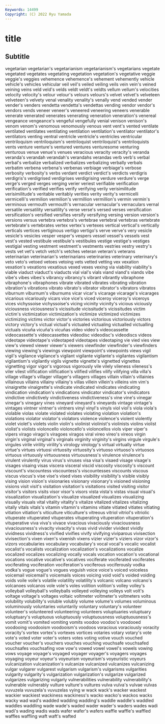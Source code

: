 ```yaml
---
Keywords: 14499
Copyright: (C) 2022 Ryu Yamada
---
```



# title

## Subtitle
vegetarian vegetarian's vegetarianism vegetarianism's vegetarians
vegetate vegetated vegetates vegetating vegetation vegetation's vegetative veggie veggie's veggies
vehemence vehemence's vehement vehemently vehicle vehicle's vehicles vehicular veil veil's
veiled veiling veils vein vein's veined veining veins veld veld's
velds veldt veldt's veldts vellum vellum's velocities velocity velocity's velour
velour's velours velours's velvet velvet's velveteen velveteen's velvety venal venality
venality's venally vend vended vender vender's venders vendetta vendetta's vendettas
vending vendor vendor's vendors vends veneer veneer's veneered veneering veneers
venerable venerate venerated venerates venerating veneration veneration's venereal vengeance vengeance's
vengeful vengefully venial venison venison's venom venom's venomous venomously venous
vent vent's vented ventilate ventilated ventilates ventilating ventilation ventilation's ventilator
ventilator's ventilators venting ventral ventricle ventricle's ventricles ventricular ventriloquism ventriloquism's
ventriloquist ventriloquist's ventriloquists vents venture venture's ventured ventures venturesome venturing
venturous venue venue's venues veracious veracity veracity's veranda veranda's verandah
verandah's verandahs verandas verb verb's verbal verbal's verbalize verbalized verbalizes
verbalizing verbally verbals verbatim verbena verbena's verbenas verbiage verbiage's verbose
verbosity verbosity's verbs verdant verdict verdict's verdicts verdigris verdigris's verdigrised
verdigrises verdigrising verdure verdure's verge verge's verged verges verging verier
veriest verifiable verification verification's verified verifies verify verifying verily verisimilitude
verisimilitude's veritable veritably verities verity verity's vermicelli vermicelli's vermilion vermilion's
vermillion vermillion's vermin vermin's verminous vermouth vermouth's vernacular vernacular's vernaculars
vernal versatile versatility versatility's verse verse's versed verses versification versification's
versified versifies versify versifying versing version version's versions versus vertebra
vertebra's vertebrae vertebral vertebras vertebrate vertebrate's vertebrates vertex vertex's vertexes
vertical vertical's vertically verticals vertices vertiginous vertigo vertigo's verve verve's
very vesicle vesicle's vesicles vesper vesper's vespers vessel vessel's vessels
vest vest's vested vestibule vestibule's vestibules vestige vestige's vestiges vestigial
vesting vestment vestment's vestments vestries vestry vestry's vests vet vet's
vetch vetch's vetches veteran veteran's veterans veterinarian veterinarian's veterinarians veterinaries
veterinary veterinary's veto veto's vetoed vetoes vetoing vets vetted vetting
vex vexation vexation's vexations vexatious vexed vexes vexing via viability
viability's viable viaduct viaduct's viaducts vial vial's vials viand viand's
viands vibe vibe's vibes vibes's vibrancy vibrancy's vibrant vibrantly vibraphone
vibraphone's vibraphones vibrate vibrated vibrates vibrating vibration vibration's vibrations vibrato
vibrato's vibrator vibrator's vibrators vibratos viburnum viburnum's viburnums vicar vicar's
vicarage vicarage's vicarages vicarious vicariously vicars vice vice's viced viceroy
viceroy's viceroys vices vichyssoise vichyssoise's vicing vicinity vicinity's vicious viciously
viciousness viciousness's vicissitude vicissitude's vicissitudes victim victim's victimization victimization's victimize
victimized victimizes victimizing victims victor victor's victories victorious victoriously victors
victory victory's victual victual's victualed victualing victualled victualling victuals vicuña
vicuña's vicuñas video video's videocassette videocassette's videocassettes videodisc videodisc's videodiscs
videos videotape videotape's videotaped videotapes videotaping vie vied vies view
view's viewed viewer viewer's viewers viewfinder viewfinder's viewfinders viewing viewing's
viewings viewpoint viewpoint's viewpoints views vigil vigil's vigilance vigilance's vigilant
vigilante vigilante's vigilantes vigilantism vigilantism's vigilantly vigils vignette vignette's vignetted
vignettes vignetting vigor vigor's vigorous vigorously vile vilely vileness vileness's
viler vilest vilification vilification's vilified vilifies vilify vilifying villa villa's
village village's villager villager's villagers villages villain villain's villainies villainous
villains villainy villainy's villas villein villein's villeins vim vim's vinaigrette
vinaigrette's vindicate vindicated vindicates vindicating vindication vindication's vindications vindicator vindicator's
vindicators vindictive vindictively vindictiveness vindictiveness's vine vine's vinegar vinegar's vinegary
vines vineyard vineyard's vineyards vintage vintage's vintages vintner vintner's vintners
vinyl vinyl's vinyls viol viol's viola viola's violable violas violate
violated violates violating violation violation's violations violator violator's violators violence
violence's violent violently violet violet's violets violin violin's violinist violinist's
violinists violins violist violist's violists violoncello violoncello's violoncellos viols viper
viper's vipers virago virago's viragoes viragos viral vireo vireo's vireos
virgin virgin's virginal virginal's virginals virginity virginity's virgins virgule virgule's
virgules virile virility virility's virology virology's virtual virtually virtue virtue's
virtues virtuosi virtuosity virtuosity's virtuoso virtuoso's virtuosos virtuous virtuously virtuousness
virtuousness's virulence virulence's virulent virulently virus virus's viruses visa visa's
visaed visage visage's visages visaing visas viscera visceral viscid viscosity
viscosity's viscount viscount's viscountess viscountess's viscountesses viscounts viscous viscus viscus's
vise vise's vised vises visibility visibility's visible visibly vising vision
vision's visionaries visionary visionary's visioned visioning visions visit visit's visitation
visitation's visitations visited visiting visitor visitor's visitors visits visor visor's
visors vista vista's vistas visual visual's visualization visualization's visualize visualized
visualizes visualizing visually visuals vital vitality vitality's vitalize vitalized vitalizes
vitalizing vitally vitals vitals's vitamin vitamin's vitamins vitiate vitiated vitiates
vitiating vitiation vitiation's viticulture viticulture's vitreous vitriol vitriol's vitriolic vituperate
vituperated vituperates vituperating vituperation vituperation's vituperative viva viva's vivace vivacious
vivaciously vivaciousness vivaciousness's vivacity vivacity's vivas vivid vivider vividest vividly
vividness vividness's vivified vivifies vivify vivifying viviparous vivisection vivisection's vixen
vixen's vixenish vixens vizier vizier's viziers vizor vizor's vizors vocabularies
vocabulary vocabulary's vocal vocal's vocalic vocalist vocalist's vocalists vocalization vocalization's
vocalizations vocalize vocalized vocalizes vocalizing vocally vocals vocation vocation's vocational
vocations vocative vocative's vocatives vociferate vociferated vociferates vociferating vociferation vociferation's
vociferous vociferously vodka vodka's vogue vogue's vogues voguish voice voice's
voiced voiceless voicemail voicemail's voicemails voices voicing void void's voided
voiding voids voile voile's volatile volatility volatility's volcanic volcano volcano's
volcanoes volcanos vole vole's voles volition volition's volley volley's volleyball
volleyball's volleyballs volleyed volleying volleys volt volt's voltage voltage's voltages
voltaic voltmeter voltmeter's voltmeters volts volubility volubility's voluble volubly volume
volume's volumes voluminous voluminously voluntaries voluntarily voluntary voluntary's volunteer volunteer's
volunteered volunteering volunteers voluptuaries voluptuary voluptuary's voluptuous voluptuously voluptuousness voluptuousness's
vomit vomit's vomited vomiting vomits voodoo voodoo's voodooed voodooing voodooism
voodooism's voodoos voracious voraciously voracity voracity's vortex vortex's vortexes vortices
votaries votary votary's vote vote's voted voter voter's voters votes
voting votive vouch vouched voucher voucher's vouchers vouches vouching vouchsafe
vouchsafed vouchsafes vouchsafing vow vow's vowed vowel vowel's vowels vowing
vows voyage voyage's voyaged voyager voyager's voyagers voyages voyaging voyeur
voyeur's voyeurism voyeurism's voyeuristic voyeurs vulcanization vulcanization's vulcanize vulcanized vulcanizes
vulcanizing vulgar vulgarer vulgarest vulgarism vulgarism's vulgarisms vulgarities vulgarity vulgarity's
vulgarization vulgarization's vulgarize vulgarized vulgarizes vulgarizing vulgarly vulnerabilities vulnerability vulnerability's
vulnerable vulnerably vulture vulture's vultures vulva vulva's vulvae vulvas vuvuzela
vuvuzela's vuvuzelas vying w wack wack's wacker wackest wackier wackiest
wackiness wackiness's wacko wacko's wackos wacks wacky wad wad's wadded
wadding wadding's waddle waddle's waddled waddles waddling wade wade's waded
wader wader's waders wades wadi wadi's wading wadis wads wafer
wafer's wafers waffle waffle's waffled waffles waffling waft waft's wafted

